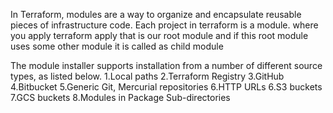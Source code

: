 In Terraform, modules are a way to organize and encapsulate reusable pieces of infrastructure code.
Each project in terraform is a module. where you apply terraform apply that is our root module and if this root module uses some other module it is called as child module


The module installer supports installation from a number of different source types, as listed below.
1.Local paths
2.Terraform Registry
3.GitHub
4.Bitbucket
5.Generic Git, Mercurial repositories
6.HTTP URLs
6.S3 buckets
7.GCS buckets
8.Modules in Package Sub-directories

